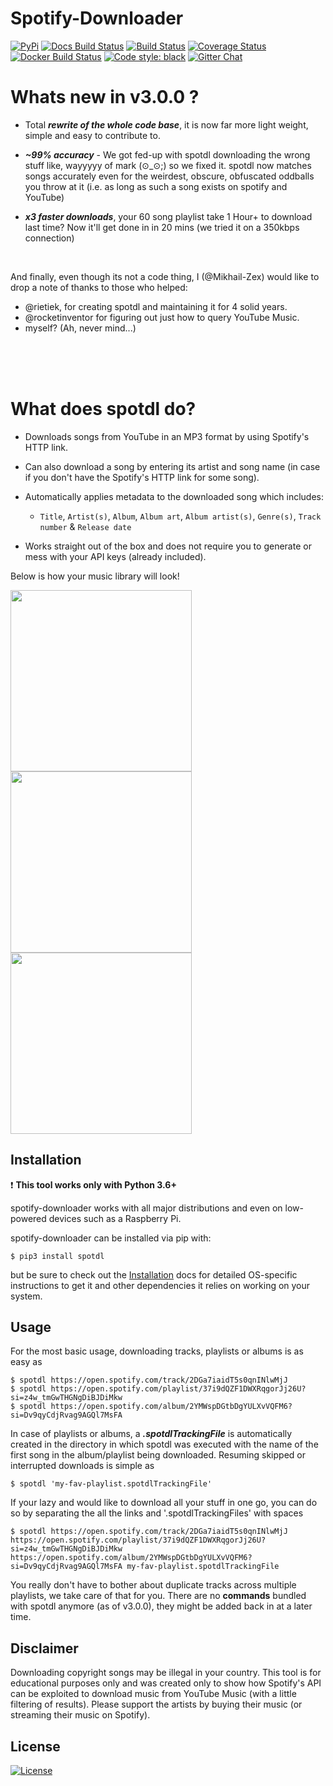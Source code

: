 # Spotify-Downloader

<!-- Badges & Stuff -->
[![PyPi](https://img.shields.io/pypi/v/spotdl.svg)](https://pypi.org/project/spotdl)
[![Docs Build Status](https://readthedocs.org/projects/spotdl/badge/?version=latest)](https://spotdl.readthedocs.io/en/latest/home.html)
[![Build Status](https://travis-ci.org/ritiek/spotify-downloader.svg?branch=master)](https://travis-ci.org/ritiek/spotify-downloader)
[![Coverage Status](https://codecov.io/gh/ritiek/spotify-downloader/branch/master/graph/badge.svg)](https://codecov.io/gh/ritiek/spotify-downloader)
[![Docker Build Status](https://img.shields.io/docker/build/ritiek/spotify-downloader.svg)](https://hub.docker.com/r/ritiek/spotify-downloader)
[![Code style: black](https://img.shields.io/badge/code-style-black-000000.svg)](https://github.com/ambv/black)
[![Gitter Chat](https://badges.gitter.im/ritiek/spotify-downloader/Lobby.svg)](https://gitter.im/spotify-downloader/Lobby?utm_source=badge&utm_medium=badge&utm_campaign=pr-badge&utm_content=badge)

# Whats new in v3.0.0 ?

- Total ***rewrite of the whole code base***, it is now far more light weight, simple and easy to contribute to.

- ***~99% accuracy*** - We got fed-up with spotdl downloading the wrong stuff like, wayyyyy of mark (⊙_⊙;) so we fixed
it. spotdl now matches songs accurately even for the weirdest, obscure, obfuscated oddballs you throw at it
(i.e. as long as such a song exists on spotify and YouTube)

- ***x3 faster downloads***, your 60 song playlist take 1 Hour+ to download last time? Now it'll get done in in 20 mins
(we tried it on a 350kbps connection)

<br>

And finally, even though its not a code thing, I (@Mikhail-Zex) would like to drop a note of thanks to those who
helped:
- @rietiek, for creating spotdl and maintaining it for 4 solid years.
- @rocketinventor for figuring out just how to query YouTube Music.
- myself? (Ah, never mind...)

<br><br><br>

# What does spotdl do?

- Downloads songs from YouTube in an MP3 format by using Spotify's HTTP link.

- Can also download a song by entering its artist and song name (in case if you don't have the Spotify's HTTP link for some song).

- Automatically applies metadata to the downloaded song which includes:
    - `Title`, `Artist(s)`, `Album`, `Album art`, `Album artist(s)`, `Genre(s)`, `Track number` & `Release date`

- Works straight out of the box and does not require you to generate or mess with your API keys (already included).

Below is how your music library will look!

<img src="http://i.imgur.com/Gpch7JI.png" width="290"><img src="http://i.imgur.com/5vhk3HY.png" width="290"><img src="http://i.imgur.com/RDTCCST.png" width="290">

## Installation

❗️ **This tool works only with Python 3.6+**

spotify-downloader works with all major distributions and even on low-powered devices such as a Raspberry Pi.

spotify-downloader can be installed via pip with:
```console
$ pip3 install spotdl
```

but be sure to check out the [Installation](https://spotdl.readthedocs.io/en/latest/installation.html) docs
for detailed OS-specific instructions to get it and other dependencies it relies on working on your system.

## Usage

For the most basic usage, downloading tracks, playlists or albums is as easy as

```console
$ spotdl https://open.spotify.com/track/2DGa7iaidT5s0qnINlwMjJ
$ spotdl https://open.spotify.com/playlist/37i9dQZF1DWXRqgorJj26U?si=z4w_tmGwTHGNgDiBJDiMkw
$ spotdl https://open.spotify.com/album/2YMWspDGtbDgYULXvVQFM6?si=Dv9qyCdjRvag9AGQl7MsFA
```

In case of playlists or albums, a ***.spotdlTrackingFile*** is automatically created in the directory
in which spotdl was executed with the name of the first song in the album/playlist being downloaded.
Resuming skipped or interrupted downloads is simple as

```console
$ spotdl 'my-fav-playlist.spotdlTrackingFile'
```

If your lazy and would like to download all your stuff in one go, you can do so by separating the all the
links and '.spotdlTrackingFiles' with spaces

```console
$ spotdl https://open.spotify.com/track/2DGa7iaidT5s0qnINlwMjJ https://open.spotify.com/playlist/37i9dQZF1DWXRqgorJj26U?si=z4w_tmGwTHGNgDiBJDiMkw https://open.spotify.com/album/2YMWspDGtbDgYULXvVQFM6?si=Dv9qyCdjRvag9AGQl7MsFA my-fav-playlist.spotdlTrackingFile
```

You really don't have to bother about duplicate tracks across multiple playlists, we take care of that for you. There are
no **commands** bundled with spotdl anymore (as of v3.0.0), they might be added back in at a later time.

## Disclaimer

Downloading copyright songs may be illegal in your country. This tool is for educational purposes only and was
created only to show how Spotify's API can be exploited to download music from YouTube Music (with a little filtering of
results). Please support the artists by buying their music (or streaming their music on Spotify).

## License

[![License](https://img.shields.io/github/license/ritiek/spotify-downloader.svg)](https://github.com/ritiek/spotify-downloader/blob/master/LICENSE)
